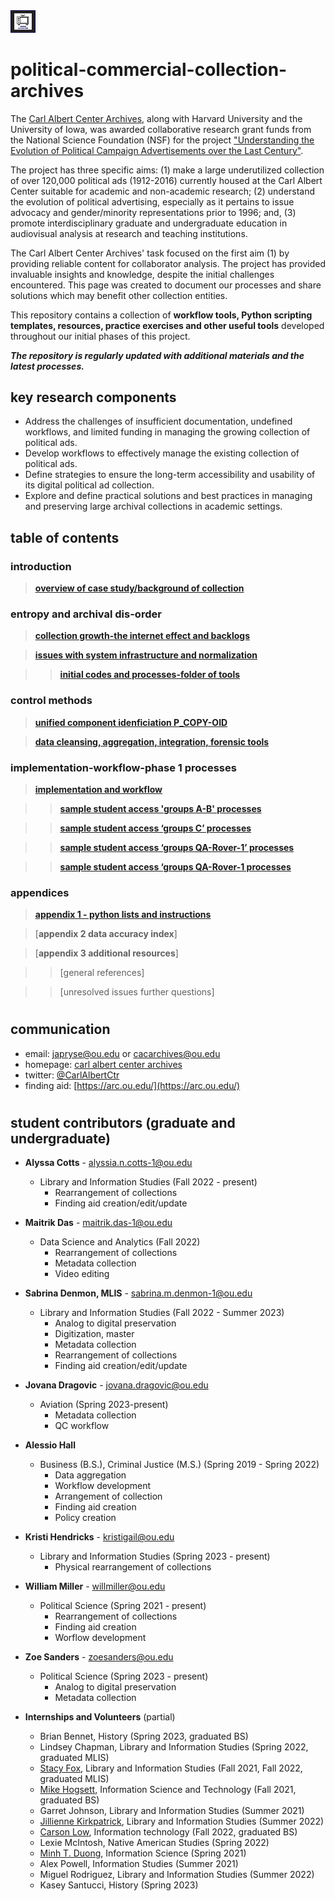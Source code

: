 <img src="https://github.com/prys0000/political-commercial-collection-archives/blob/main/images/polithumb_home.jpg" width=8% height=8%>

# political-commercial-collection-archives

The [Carl Albert Center Archives](https://www.ou.edu/carlalbertcenter/congressional-collection), along with Harvard University and the University of Iowa, was awarded collaborative research grant funds from the National Science Foundation (NSF) for the project ["Understanding the Evolution of Political Campaign Advertisements over the Last Century"](https://s-lib024.lib.uiowa.edu/campaignvids/people.html).

The project has three specific aims: (1) make a large underutilized collection of  over 120,000 political ads (1912-2016) currently housed at the Carl Albert Center suitable for academic and non-academic research; (2) understand the evolution of political advertising, especially as it pertains to issue advocacy and gender/minority representations prior to 1996; and, (3) promote interdisciplinary graduate and undergraduate education in audiovisual analysis at research and teaching institutions. ​

The Carl Albert Center Archives' task focused on the first aim (1) by providing reliable content for collaborator analysis. The project has provided invaluable insights and knowledge, despite the initial challenges encountered. This page was created to document our processes and share solutions which may benefit other collection entities. 

This repository contains a collection of **workflow tools, Python scripting templates, resources, practice exercises and other useful tools** developed throughout our initial phases of this project. 

***The repository is regularly updated with additional materials and the latest processes.*** 

## **key research components**

- Address the challenges of insufficient documentation, undefined workflows, and limited funding in managing the growing collection of political ads.
- Develop workflows to effectively manage the existing collection of political ads.
- Define strategies to ensure the long-term accessibility and usability of its digital political ad collection.
- Explore and define practical solutions and best practices in managing and preserving large archival collections in academic settings.


## table of contents


### **introduction**

  > [**overview of case study/background of collection**](https://github.com/prys0000/political-commercial-collection-archives/blob/main/documentation/case-study.md)

 

### **entropy and archival dis-order**

> [**collection growth-the internet effect and backlogs**](https://github.com/prys0000/political-commercial-collection-archives/blob/main/documentation/collection-growth-initial-analysis.md)

> [**issues with system infrastructure and normalization**](https://github.com/prys0000/political-commercial-collection-archives/blob/main/documentation/issues%20with%20system%20infrastructure%20and%20normalization.md)

  >> [**initial codes and processes-folder of tools**](https://github.com/prys0000/political-commercial-collection-archives/tree/main/initial-codes-processes) 


### **control methods**

> [**unified component idenficiation P_COPY-OID**](https://github.com/prys0000/political-commercial-collection-archives/blob/main/documentation/component-identification.md)

> [**data cleansing, aggregation, integration, forensic tools**](https://github.com/prys0000/political-commercial-collection-archives/blob/main/documentation/control-methods.md)


### **implementation-workflow-phase 1 processes**

> [**implementation and workflow**](https://github.com/prys0000/political-commercial-collection-archives/blob/main/documentation/implementation-workflow.md)

  >> [**sample student access 'groups A-B' processes**](https://github.com/prys0000/political-commercial-collection-archives/blob/main/documentation/groups%20A-B%20processes.md)

  >> [**sample student access ‘groups C’ processes**](https://github.com/prys0000/political-commercial-collection-archives/blob/main/documentation/groups%20C%20processes.md)

  >> [**sample student access ‘groups QA-Rover-1’ processes**](https://github.com/prys0000/political-commercial-collection-archives/blob/main/documentation/groups%20QA-Rover-1.md)

  >> [**sample student access ‘groups QA-Rover-1 processes**](https://github.com/prys0000/political-commercial-collection-archives/blob/main/documentation/groups%20QA-Rover-2.md)



### **appendices**

> [**appendix 1 - python lists and instructions**](https://github.com/prys0000/political-commercial-collection-archives/blob/main/appendix%201%20-%20python%20list%20of%20codes.md)

> [**appendix 2 data accuracy index**]

> [**appendix 3 additional resources**]

>> [general references]

>> [unresolved issues further questions]

#
## communication

- email: [japryse@ou.edu](japryse@ou.edu) or [cacarchives@ou.edu](cacarchives@ou.edu)
- homepage: [carl albert center archives](https://www.ou.edu/carlalbertcenter/congressional-collection)
- twitter: [@CarlAlbertCtr](https://twitter.com/CarlAlbertCtr)
- finding aid: [https://arc.ou.edu/](https://arc.ou.edu/)

#
## student contributors (graduate and undergraduate)

- **Alyssa Cotts** - [alyssia.n.cotts-1@ou.edu](alyssia.n.cotts-1@ou.edu)
  - Library and Information Studies (Fall 2022 - present)
    - Rearrangement of collections
    - Finding aid creation/edit/update

- **Maitrik Das** - [maitrik.das-1@ou.edu](maitrik.das-1@ou.edu)
  - Data Science and Analytics (Fall 2022)
    - Rearrangement of collections
    - Metadata collection
    - Video editing
      
- **Sabrina Denmon, MLIS** - [sabrina.m.denmon-1@ou.edu](sabrina.m.denmon-1@ou.edu)
  - Library and Information Studies (Fall 2022 - Summer 2023)
    - Analog to digital preservation
    - Digitization, master
    - Metadata collection
    - Rearrangement of collections
    - Finding aid creation/edit/update

- **Jovana Dragovic** - [jovana.dragovic@ou.edu](jovana.dragovic@ou.edu)
  - Aviation (Spring 2023-present)
    - Metadata collection
    - QC workflow

- **Alessio Hall**
  - Business (B.S.), Criminal Justice (M.S.) (Spring 2019 - Spring 2022)
    - Data aggregation
    - Workflow development
    - Arrangement of collection
    - Finding aid creation
    - Policy creation

- **Kristi Hendricks** - [kristigail@ou.edu](kristigail@ou.edu)
   - Library and Information Studies (Spring 2023 - present)
     - Physical rearrangement of collections
    
- **William Miller** - [willmiller@ou.edu](willmiller@ou.edu)
   - Political Science (Spring 2021 - present)
     - Rearrangement of collections
     - Finding aid creation
     - Worflow development
    
- **Zoe Sanders** - [zoesanders@ou.edu](zoesanders@ou.edu)
    - Political Science (Spring 2023 - present)
      - Analog to digital preservation
      - Metadata collection

- **Internships and Volunteers** (partial)
  - Brian Bennet, History (Spring 2023, graduated BS)
  - Lindsey Chapman, Library and Information Studies (Spring 2022, graduated MLIS)
  - [Stacy Fox](fox.sk12@yahoo.com ), Library and Information Studies (Fall 2021, Fall 2022, graduated MLIS)
  - [Mike Hogsett](https://www.linkedin.com/in/mike-hogsett/), Information Science and Technology (Fall 2021, graduated BS)
  - Garret Johnson, Library and Information Studies (Summer 2021)
  - [Jillienne Kirkpatrick](jillieskp@ou.edu), Library and Information Studies (Summer 2022)
  - [Carson Low](https://www.linkedin.com/in/carson-low-bb3343233/), Information technology (Fall 2022, graduated BS)
  - Lexie McIntosh, Native American Studies (Spring 2022)
  - [Minh T. Duong](minh.t.duong-1@ou.edu), Information Science (Spring 2021)
  - Alex Powell, Information Studies (Summer 2021)
  - Miguel Rodriguez, Library and Information Studies (Summer 2022)
  - Kasey Santucci, History (Spring 2023)
    





